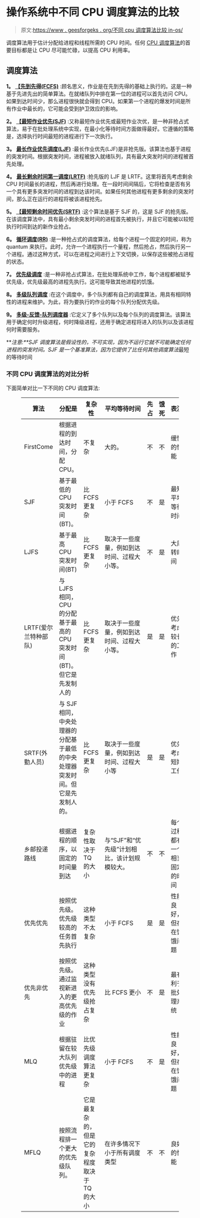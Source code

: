 # 操作系统中不同 CPU 调度算法的比较

> 原文:[https://www . geesforgeks . org/不同 cpu 调度算法比较 in-os/](https://www.geeksforgeeks.org/comparison-of-different-cpu-scheduling-algorithms-in-os/)

调度算法用于估计分配给进程和线程所需的 CPU 时间。任何 [CPU 调度算法](https://www.geeksforgeeks.org/cpu-scheduling-in-operating-systems/)的首要目标都是让 CPU 尽可能忙碌，以提高 CPU 利用率。

## 调度算法

**1。** [**【先到先得(FCFS)**](https://www.geeksforgeeks.org/program-for-fcfs-cpu-scheduling-set-1/) :顾名思义，作业是在先到先得的基础上执行的。这是一种基于先进先出的简单算法。在就绪队列中排在第一位的进程可以首先访问 CPU。如果到达时间少，那么进程很快就会得到 CPU。如果第一个进程的爆发时间是所有作业中最长的，它可能会受到护卫效应的影响。

**2。** [**【最短作业优先(SJF)**](https://www.geeksforgeeks.org/program-for-shortest-job-first-or-sjf-cpu-scheduling-set-1-non-preemptive/) :又称最短作业优先或最短作业次优，是一种非抢占式算法，易于在批处理系统中实现，在最小化等待时间方面做得最好。它遵循的策略是，选择执行时间最短的进程进行下一次执行。

**3。** [**最长作业优先调度(LJF)**](https://www.geeksforgeeks.org/longest-job-first-ljf-cpu-scheduling-algorithm/) :最长作业优先(LJF)是非抢先版。该算法也基于进程的突发时间。根据突发时间，进程被放入就绪队列，具有最大突发时间的进程被首先处理。

**4。** [**最长剩余时间第一调度(LRTF)**](https://www.geeksforgeeks.org/longest-remaining-time-first-lrtf-cpu-scheduling-algorithm/) :抢先版的 LJF 是 LRTF。这里将首先考虑剩余 CPU 时间最长的进程，然后再进行处理。在一段时间间隔后，它将检查是否有另一个具有更多突发时间的进程到达该时间。如果任何其他进程有更多剩余的突发时间，那么正在运行的进程将被该进程抢先。

**5。** [**【最短剩余时间优先(SRTF)**](https://www.geeksforgeeks.org/introduction-of-shortest-remaining-time-first-srtf-algorithm/) :这个算法是基于 SJF 的，这是 SJF 的抢先版。在该调度算法中，具有最小剩余突发时间的进程首先被执行，并且它可能被以较短执行时间到达的新作业抢占。

**6。** [**循环调度(RR)**](https://www.geeksforgeeks.org/program-round-robin-scheduling-set-1/) :是一种抢占式的调度算法，给每个进程一个固定的时间，称为 quantum 来执行。此时，允许一个进程执行一个量程，然后抢占，然后执行另一个进程。通过这种方式，可以在进程之间进行上下文切换，以保存这些被抢占进程的状态。

**7。** [**优先级调度**](https://www.geeksforgeeks.org/program-for-priority-cpu-scheduling-set-1/) :是一种非抢占式算法，在批处理系统中工作，每个进程都被赋予优先级，优先级最高的进程先执行。这可能导致其他进程的饥饿。

**8。** [**多级队列调度**](https://www.geeksforgeeks.org/multilevel-queue-mlq-cpu-scheduling/) :在这个调度中，多个队列都有自己的调度算法，用具有相同特性的进程来维护。为此，将为要执行的作业的每个队列分配优先级。

**9。** [**多级-反馈-队列调度器**](https://www.geeksforgeeks.org/multilevel-feedback-queue-scheduling-mlfq-cpu-scheduling/) :它定义了多个队列以及每个队列的调度算法。该算法用于确定何时升级进程，何时降级进程，还用于确定进程将进入的队列以及该进程何时需要服务。

***注意:**SJF 调度算法是假设性的，不可实现，因为不运行它就不可能确定任何进程的突发时间。SJF 是一个基准算法，因为它提供了比任何其他调度算法*最短的等待时间

### 不同 CPU 调度算法的对比分析

下面简单对比一下不同的 CPU 调度算法:

<figure class="table">

| 算法 | 分配是 | 复杂性 | 平均等待时间 | 先占 | 饿死 | 表演 |
| --- | --- | --- | --- | --- | --- | --- |
| FirstCome | 根据进程的到达时间，分配 CPU。 | 不复杂 | 大的。 | 不 | 不 | 缓慢的性能 |
| SJF | 基于最低的 CPU 突发时间(BT)。 | 比 FCFS 更复杂 | 小于 FCFS | 不 | 是 | 最短平均等待时间 |
| LJFS | 基于最高 CPU 突发时间(BT) | 比 FCFS 更复杂 | 取决于一些度量，例如到达时间、过程大小等。 | 不 | 是 | 大周转时间 |
| LRTF(爱尔兰特种部队) | 与 LJFS 相同，CPU 的分配基于最高的 CPU 突发时间(BT)。但它是先发制人的 | 比 FCFS 更复杂 | 取决于一些度量，例如到达时间、过程大小等。 | 是 | 是 | 优先考虑较长的工作 |
| SRTF(外勤人员) | 与 SJF 相同，中央处理器的分配基于最低的中央处理器突发时间。但它是先发制人的。 | 比 FCFS 更复杂 | 取决于一些度量，例如到达时间、过程大小等 | 是 | 是 | 优先考虑短期工作 |
| 乡邮投递路线 | 根据进程的顺序，以固定的时间量到达 | 复杂性取决于 TQ 的大小 | 与“SJF”和“优先级”计划相比，该计划规模较大。 | 不 | 不 | 每个过程都有一个相当固定的时间 |
| 优先优先 | 按照优先级。优先级较高的任务首先执行 | 这种类型不太复杂 | 小于 FCFS | 是 | 是 | 性能良好，但存在饥饿问题 |
| 优先非优先 | 按照优先级。通过监视新进入的更高优先级的作业 | 这种类型没有优先级抢占复杂 | 比 FCFS 更小 | 不 | 是 | 最有利于批处理系统 |
| MLQ | 根据驻留在较大队列优先级中的进程 | 比优先级调度算法更复杂 | 小于 FCFS | 不 | 是 | 性能良好，但存在饥饿问题 |
| MFLQ | 按照流程排一个更大的优先级队列。 | 它是最复杂的，但是它的复杂程度取决于 TQ 的大小 | 在许多情况下小于所有调度类型 | 不 | 不 | 良好的性能 |

</figure>